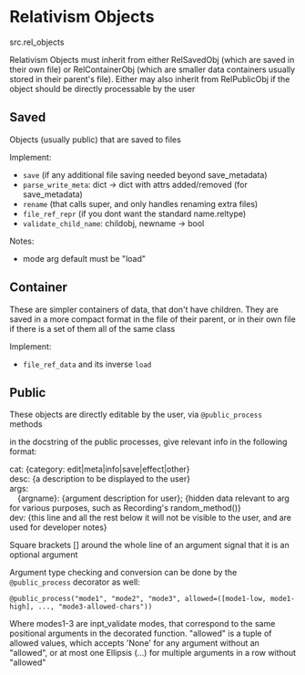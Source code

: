 # Relativism Objects

src.rel_objects

Relativism Objects must inherit from either RelSavedObj (which are saved
in their own file) or RelContainerObj (which are smaller data containers
usually stored in their parent's file). Either may also inherit from 
RelPublicObj if the object should be directly processable by the user

## Saved

Objects (usually public) that are saved to files

Implement:
- `save` (if any additional file saving needed beyond save_metadata)
- `parse_write_meta`: dict -> dict with attrs added/removed (for save_metadata)
- `rename` (that calls super, and only handles renaming extra files)
- `file_ref_repr` (if you dont want the standard name.reltype)
- `validate_child_name`: childobj, newname -> bool

Notes:
- mode arg default must be "load"

## Container

These are simpler containers of data, that don't have children. They are saved
in a more compact format in the file of their parent, or in their own file if
there is a set of them all of the same class

Implement:
- `file_ref_data` and its inverse `load`



## Public

These objects are directly editable by the user, via `@public_process` methods

in the docstring of the public processes, give relevant info in the following format:


cat: {category: edit|meta|info|save|effect|other}  
desc: {a description to be displayed to the user}  
args:  
&ensp;&ensp;{argname}: {argument description for user}; {hidden data relevant to arg for various
purposes, such as Recording's random_method()}  
dev: {this line and all the rest below it will not be visible to the user, and are used for
developer notes}

Square brackets [] around the whole line of an argument signal that it is an optional argument

Argument type checking and conversion can be done by the `@public_process` decorator as well:

`@public_process("mode1", "mode2", "mode3", allowed=([mode1-low, mode1-high], ..., "mode3-allowed-chars"))`

Where modes1-3 are inpt_validate modes, that correspond to the same positional
arguments in the decorated function. "allowed" is a tuple of allowed values,
which accepts 'None' for any argument without an "allowed", or at most one Ellipsis 
(...) for multiple arguments in a row without "allowed"

